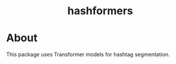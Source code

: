 <h1 align="center">
  <b>hashformers</b>
</h1>

# About

This package uses Transformer models for hashtag segmentation.
